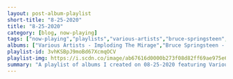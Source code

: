 ```yaml
---
layout: post-album-playlist
short-title: "8-25-2020"
title: "8-25-2020"
category: [blog, now-playing]
tags: ["now-playing","playlists","various-artists","bruce-springsteen","various-artists"]
albums: ["Various Artists - Imploding The Mirage","Bruce Springsteen - Born To Run","Various Artists - Zeno Mountain EP"]
playlist-id: 3vhKSBpJ9moBd67XcmqOCV
playlist-img: https://i.scdn.co/image/ab67616d0000b273f08d82ff69ae975e6e5f395e
summary: "A playlist of albums I created on 08-25-2020 featuring Various Artists, Bruce Springsteen, and Various Artists"
---
```

